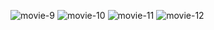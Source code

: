 
![movie-9](https://user-images.githubusercontent.com/98634205/177035669-e61c9773-334f-4b07-8a69-6611f3d09a8c.jpg)
![movie-10](https://user-images.githubusercontent.com/98634205/177035685-081c74f2-57af-4a07-a3b1-02be1d08a197.jpg)
![movie-11](https://user-images.githubusercontent.com/98634205/177035767-b984dd80-dff7-4d2b-9404-66777fb48c64.jpg)
![movie-12](https://user-images.githubusercontent.com/98634205/177035819-754b6990-ed93-4228-9a8b-66d33ca3d15b.jpg)

